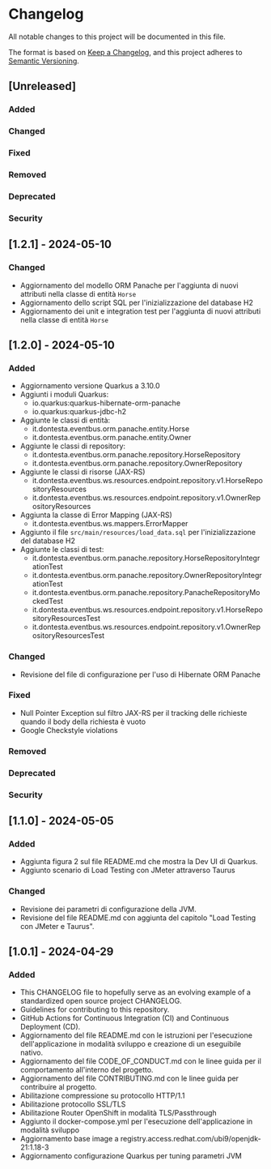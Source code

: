 # Changelog

All notable changes to this project will be documented in this file.

The format is based on [Keep a Changelog](https://keepachangelog.com/en/1.1.0/),
and this project adheres to [Semantic Versioning](https://semver.org/spec/v2.0.0.html).

## [Unreleased]
### Added
### Changed
### Fixed
### Removed
### Deprecated
### Security

## [1.2.1] - 2024-05-10

### Changed
- Aggiornamento del modello ORM Panache per l'aggiunta di nuovi attributi nella classe di entità `Horse`
- Aggiornamento dello script SQL per l'inizializzazione del database H2
- Aggiornamento dei unit e integration test per l'aggiunta di nuovi attributi nella classe di entità `Horse`

## [1.2.0] - 2024-05-10

### Added
- Aggiornamento versione Quarkus a 3.10.0
- Aggiunti i moduli Quarkus:
  - io.quarkus:quarkus-hibernate-orm-panache
  - io.quarkus:quarkus-jdbc-h2
- Aggiunte le classi di entità:
  - it.dontesta.eventbus.orm.panache.entity.Horse
  - it.dontesta.eventbus.orm.panache.entity.Owner
- Aggiunte le classi di repository:
  - it.dontesta.eventbus.orm.panache.repository.HorseRepository
  - it.dontesta.eventbus.orm.panache.repository.OwnerRepository
- Aggiunte le classi di risorse (JAX-RS)
  - it.dontesta.eventbus.ws.resources.endpoint.repository.v1.HorseRepositoryResources
  - it.dontesta.eventbus.ws.resources.endpoint.repository.v1.OwnerRepositoryResources
- Aggiunta la classe di Error Mapping (JAX-RS)
  - it.dontesta.eventbus.ws.mappers.ErrorMapper
- Aggiunto il file `src/main/resources/load_data.sql` per l'inizializzazione del database H2
- Aggiunte le classi di test:
  - it.dontesta.eventbus.orm.panache.repository.HorseRepositoryIntegrationTest
  - it.dontesta.eventbus.orm.panache.repository.OwnerRepositoryIntegrationTest
  - it.dontesta.eventbus.orm.panache.repository.PanacheRepositoryMockedTest
  - it.dontesta.eventbus.ws.resources.endpoint.repository.v1.HorseRepositoryResourcesTest
  - it.dontesta.eventbus.ws.resources.endpoint.repository.v1.OwnerRepositoryResourcesTest
  
### Changed
- Revisione del file di configurazione per l'uso di Hibernate ORM Panache

### Fixed
- Null Pointer Exception sul filtro JAX-RS per il tracking delle richieste quando il body della richiesta è vuoto
- Google Checkstyle violations

### Removed

### Deprecated

### Security

## [1.1.0] - 2024-05-05

### Added
- Aggiunta figura 2 sul file README.md che mostra la Dev UI di Quarkus.
- Aggiunto scenario di Load Testing con JMeter attraverso Taurus

### Changed
- Revisione dei parametri di configurazione della JVM.
- Revisione del file README.md con aggiunta del capitolo "Load Testing con JMeter e Taurus".


## [1.0.1] - 2024-04-29

### Added

- This CHANGELOG file to hopefully serve as an evolving example of a
  standardized open source project CHANGELOG.
- Guidelines for contributing to this repository.
- GitHub Actions for Continuous Integration (CI) and Continuous Deployment (CD).
- Aggiornamento del file README.md con le istruzioni per l'esecuzione dell'applicazione
  in modalità sviluppo e creazione di un eseguibile nativo.
- Aggiornamento del file CODE_OF_CONDUCT.md con le linee guida per il comportamento
  all'interno del progetto.
- Aggiornamento del file CONTRIBUTING.md con le linee guida per contribuire al progetto.
- Abilitazione compressione su protocollo HTTP/1.1
- Abilitazione protocollo SSL/TLS
- Abilitazione Router OpenShift in modalità TLS/Passthrough
- Aggiunto il docker-compose.yml per l'esecuzione dell'applicazione in modalità sviluppo
- Aggiornamento base image a registry.access.redhat.com/ubi9/openjdk-21:1.18-3
- Aggiornamento configurazione Quarkus per tuning parametri JVM
